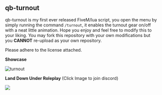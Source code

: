 ## qb-turnout

qb-turnout is my first ever released FiveM/lua script, you open the menu by simply running the command `/turnout`, it enables the turnout gear on/off with a neat little animation. Hope you enjoy and feel free to modify  this to your liking. You may fork this repository with your own modifications but you **CANNOT** re-upload as your own repository.

Please adhere to the license attached.

**Showcase**


![turnout](https://cdn.discordapp.com/attachments/942055830952488970/963426706788593734/ezgif-5-899e98db43.gif)
 
**Land Down Under Roleplay** (Click Image to join discord)

[<img src="https://cdn.discordapp.com/attachments/896914570839474206/958231912785264710/LDU_smaller.png">](https://discord.gg/kvxTNEzaqZ)
